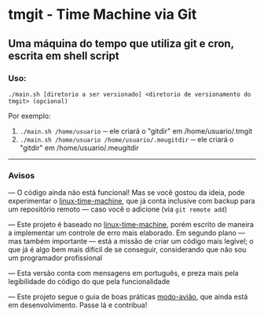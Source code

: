 # tmgit - Time Machine via Git

## Uma máquina do tempo que utiliza git e cron, escrita em shell script


### Uso:

```
./main.sh [diretorio a ser versionado] <diretorio de versionamento do tmgit> (opcional)
```

Por exemplo: 
1. `./main.sh /home/usuario` ─ ele criará o "gitdir" em /home/usuario/.tmgit
2. `./main.sh /home/usuario /home/usuario/.meugitdir` ─ ele criará o "gitdir" em /home/usuario/.meugitdir

---

### Avisos

— O código ainda não está funcional! Mas se você gostou da ideia, pode experimentar o [linux-time-machine](https://github.com/elisboa/linux-time-machine.sh), que já conta inclusive com backup para um repositório remoto — caso você o adicione (via `git remote add`)

— Este projeto é baseado no [linux-time-machine](https://github.com/elisboa/linux-time-machine.sh), porém escrito de maneira a implementar um controle de erro mais elaborado. Em segundo plano — mas também importante — está a missão de criar um código mais legível; o que já é algo bem mais difícil de se conseguir, considerando que não sou um programador profissional

— Esta versão conta com mensagens em português, e preza mais pela legibilidade do código do que pela funcionalidade

— Este projeto segue o guia de boas práticas [modo-avião](https://github.com/elisboa/modo-aviao), que ainda está em desenvolvimento. Passe lá e contribua!

